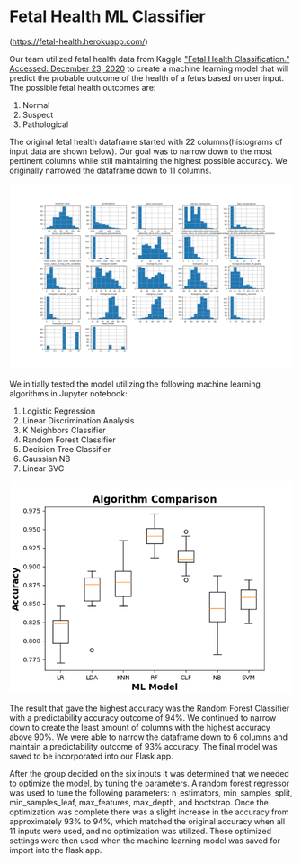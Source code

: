 # Fetal Health ML Classifier

(https://fetal-health.herokuapp.com/)

Our team utilized fetal health data from Kaggle ["Fetal Health Classification." Accessed: December 23, 2020](https://www.kaggle.com/andrewmvd/fetal-health-classification) to create a machine learning model that will predict the probable outcome of the health of a fetus based on user input. The possible fetal health outcomes are:

1. Normal 
2. Suspect 
3. Pathological

The original fetal health dataframe started with 22 columns(histograms of input data are shown below). Our goal was to narrow down to the most pertinent columns while still maintaining the highest possible accuracy. We originally narrowed the dataframe down to 11 columns.

![image of input_histograms](https://github.com/Storkopolus/Final_Project1/blob/main/fetal-health/static/images/input_histograms.png)

We initially tested the model utilizing the following machine learning algorithms in Jupyter notebook:

1. Logistic Regression
2. Linear Discrimination Analysis
3. K Neighbors Classifier
4. Random Forest Classifier
5. Decision Tree Classifier
6. Gaussian NB
7. Linear SVC

![image of Algorithm_Comparison](https://github.com/Storkopolus/Final_Project1/blob/main/fetal-health/static/images/Algorithm_Comparison.png)

The result that gave the highest accuracy was the Random Forest Classifier with a predictability accuracy outcome of 94%. We continued to narrow down to create the least amount of columns with the highest accuracy above 90%. We were able to narrow the dataframe down to 6 columns and maintain a predictability outcome of 93% accuracy. The final model was saved to be incorporated into our Flask app.

After the group decided on the six inputs it was determined that we needed to optimize the model, by tuning the parameters. A random forest regressor was used to tune the following parameters: n_estimators, min_samples_split, min_samples_leaf, max_features, max_depth, and bootstrap. Once the optimization was complete there was a slight increase in the accuracy from approximately 93% to 94%, which matched the original accuracy when all 11 inputs were used, and no optimization was utilized. These optimized settings were then used when the machine learning model was saved for import into the flask app.
